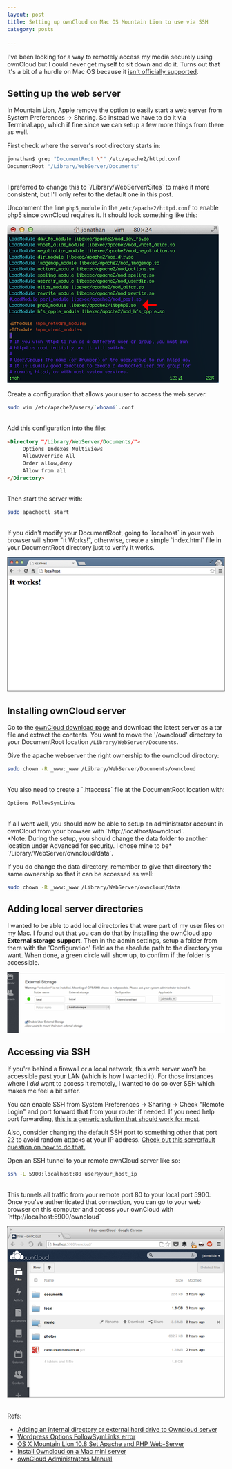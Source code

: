 ```yaml
---
layout: post
title: Setting up ownCloud on Mac OS Mountain Lion to use via SSH
category: posts

---
```


I've been looking for a way to remotely access my media securely using ownCloud but I could never get myself to sit down and do it. Turns out that it's a bit of a hurdle on Mac OS because it [isn't officially supported][support]. 

## Setting up the web server
In Mountain Lion, Apple remove the option to easily start a web server from System Preferences -> Sharing. So instead we have to do it via Terminal.app, which if fine since we can setup a few more things from there as well.

First check where the server's root directory starts in:

``` bash
jonathan$ grep "DocumentRoot \"" /etc/apache2/httpd.conf
DocumentRoot "/Library/WebServer/Documents"
```
<br>
I preferred to change this to `/Library/WebServer/Sites` to make it more consistent, but I'll only refer to the default one in this post.

Uncomment the line `php5_module` in the `/etc/apache2/httpd.conf` to enable php5 since ownCloud requires it. It should look something like this:

![](/images/20140105/1.png)

Create a configuration that allows your user to access the web server.

``` bash
sudo vim /etc/apache2/users/`whoami`.conf
```
<br>
Add this configuration into the file:

``` html
<Directory "/Library/WebServer/Documents/">
     Options Indexes MultiViews
     AllowOverride All
     Order allow,deny
     Allow from all
</Directory>
```
<br>
Then start the server with:

``` bash
sudo apachectl start
```
<br>
If you didn't modify your DocumentRoot, going to `localhost` in your web browser will show "It Works!", otherwise, create a simple `index.html` file in your DocumentRoot directory just to verify it works.

![](/images/20140105/2.png)

## Installing ownCloud server

Go to the [ownCloud download page][download] and download the latest server as a tar file and extract the contents. You want to move the '/owncloud' directory to your DocumentRoot location `/Library/WebServer/Documents`.

Give the apache webserver the right ownership to the owncloud directory:

``` bash
sudo chown -R _www:_www /Library/WebServer/Documents/owncloud
```
<br>
You also need to create a `.htaccess` file at the DocumentRoot location with:

``` bash
Options FollowSymLinks
```
<br>
If all went well, you should now be able to setup an administrator account in ownCloud from your browser with `http://localhost/owncloud`. <br>
*Note: During the setup, you should change the data folder to another location under Advanced for security. I chose mine to be* `/Library/WebServer/owncloud/data`.

If you do change the data directory, remember to give that directory the same ownership so that it can be accessed as well:

``` bash
sudo chown -R _www:_www /Library/WebServer/owncloud/data
```
## Adding local server directories
I wanted to be able to add local directories that were part of my user files on my Mac. I found out that you can do that by installing the ownCloud app **External storage support**.
Then in the admin settings, setup a folder from there with the 'Configuration' field as the absolute path to the directory you want. When done, a green circle will show up, to confirm if the folder is accessible.

![](/images/20140105/3.png)
## Accessing via SSH
If you're behind a firewall or a local network, this web server won't be accessible past your LAN (which is how I wanted it). For those instances where I *did* want to access it remotely, I wanted to do so over SSH which makes me feel a bit safer.

You can enable SSH from System Preferences -> Sharing -> Check "Remote Login" and port forward that from your router if needed. If you need help port forwarding, [this is a generic solution that should work for most][lmgtfy].

Also, consider changing the default SSH port to something other that port 22 to avoid random attacks at your IP address. [Check out this serverfault question on how to do that.][serverfault]

Open an SSH tunnel to your remote ownCloud server like so:

``` bash
ssh -L 5900:localhost:80 user@your_host_ip
```
<br>
This tunnels all traffic from your remote port 80 to your local port 5900. Once you've authenticated that connection, you can go to your web browser on this computer and access your ownCloud with `http://localhost:5900/owncloud`

![](/images/20140105/4.png)

<br>
Refs: 

-	[Adding an internal directory or external hard drive to Owncloud server][external]
-	[Wordpress Options FollowSymLinks error][symlink]
-	[OS X Mountain Lion 10.8 Set Apache and PHP Web-Server][apache]
-	[Install Owncloud on a Mac mini server][macmini]
-	[ownCloud Administrators Manual][owncloud_docs]

[support]: http://doc.owncloud.org/server/5.0/admin_manual/installation/installation_macos.html
[download]: http://owncloud.org/install/
[lmgtfy]: http://lmgtfy.com/?q=how+to+port+forward
[serverfault]: http://serverfault.com/questions/18761/how-to-change-sshd-port-on-mac-os-x
[external]: http://www.ranjith.info/p/owncloud.html
[symlink]: http://stackoverflow.com/questions/9720325/wordpress-options-followsymlinks-error
[apache]: http://www.cyberciti.biz/faq/enable-apache2-2-php5-on-apple-os-x-10-8-mountain-lion/
[macmini]: http://blog.macminicolo.net/post/30393400851/install-owncloud-on-a-mac-mini-server
[owncloud_docs]: http://doc.owncloud.org/server/5.0/admin_manual/installation.html
